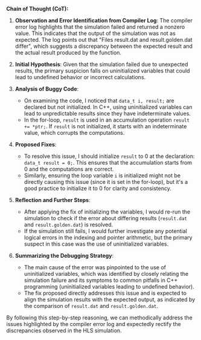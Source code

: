 **Chain of Thought (CoT):**

1. **Observation and Error Identification from Compiler Log**:
   The compiler error log highlights that the simulation failed and returned a nonzero value. This indicates that the output of the simulation was not as expected. The log points out that "Files result.dat and result.golden.dat differ", which suggests a discrepancy between the expected result and the actual result produced by the function.

2. **Initial Hypothesis**:
   Given that the simulation failed due to unexpected results, the primary suspicion falls on uninitialized variables that could lead to undefined behavior or incorrect calculations. 

3. **Analysis of Buggy Code**:
   - On examining the code, I noticed that `data_t i, result;` are declared but not initialized. In C++, using uninitialized variables can lead to unpredictable results since they have indeterminate values.
   - In the for-loop, `result` is used in an accumulation operation `result += *ptr;`. If `result` is not initialized, it starts with an indeterminate value, which corrupts the computations.

4. **Proposed Fixes**:
   - To resolve this issue, I should initialize `result` to 0 at the declaration: `data_t result = 0;`. This ensures that the accumulation starts from 0 and the computations are correct.
   - Similarly, ensuring the loop variable `i` is initialized might not be directly causing this issue (since it is set in the for-loop), but it's a good practice to initialize it to 0 for clarity and consistency.

5. **Reflection and Further Steps**:
   - After applying the fix of initializing the variables, I would re-run the simulation to check if the error about differing results (`result.dat` and `result.golden.dat`) is resolved.
   - If the simulation still fails, I would further investigate any potential logical errors in the indexing and pointer arithmetic, but the primary suspect in this case was the use of uninitialized variables.

6. **Summarizing the Debugging Strategy**:
   - The main cause of the error was pinpointed to the use of uninitialized variables, which was identified by closely relating the simulation failure and its symptoms to common pitfalls in C++ programming (uninitialized variables leading to undefined behavior).
   - The fix proposed directly addresses this issue and is expected to align the simulation results with the expected output, as indicated by the comparison of `result.dat` and `result.golden.dat`.

By following this step-by-step reasoning, we can methodically address the issues highlighted by the compiler error log and expectedly rectify the discrepancies observed in the HLS simulation.